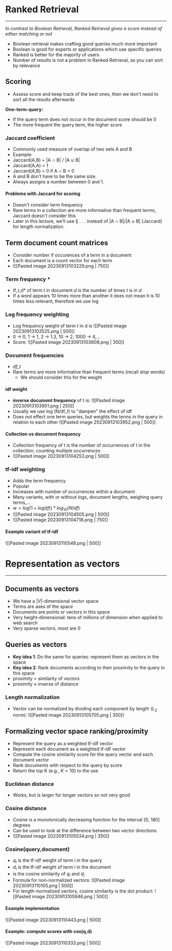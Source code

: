 
# Ranked Retrieval
---
_In contrast to Boolean Retrieval, Ranked Retrieval gives a score instead of either matching or not_

* Boolean retrieval makes crafting good queries much more important
* Boolean is good for experts or applications which use specific queries
* Ranked is better for the majority of users
* Number of results is not a problem in Ranked Retrieval, as you can sort by relevance


## Scoring
* Assess score and keep track of the best ones, then we don't need to sort all the results afterwards

**One-term-query:**
* If the query term does not occur in the document score should be 0
* The more frequent the query term, the higher score

### Jaccard coefficient

* Commonly used measure of overlap of two sets A and B
* Example:
* Jaccard(A,B) = |A ∩ B| / |A ∪ B| 
* Jaccard(A,A) = 1 
* Jaccard(A,B) = 0 if A ∩ B = 0 
* A and B don’t have to be the same size. 
* Always assigns a number between 0 and 1.

#### Problems with Jaccard for scoring
* Doesn't consider term frequency
* Rare terms in a collection are more informative than frequent terms, Jaccard doesn't consider this
* Later in this lecture, we’ll use § . . . instead of |A ∩ B|/|A ∪ B| (Jaccard) for length normalization. 


## Term document count matrices

* Consider number if occurences of a term in a document
* Each document is a count vector for each term
* ![[Pasted image 20230913103229.png | 750]]
### Term frequency *
* tf_t,d* of term _t_ in document _d_ is the number of times _t_ is in _d_
* If a word appears 10 times more than another it does not mean it is 10 times less relevant, therefore we use log

### Log frequency weighting
* Log frequency weight of term t in d is ![[Pasted image 20230913103525.png | 500]]
* 0 → 0, 1 → 1, 2 → 1.3, 10 → 2, 1000 → 4,...
* Score: ![[Pasted image 20230913103608.png | 350]]

### Document frequencies
* *df_t*
* Rare terms are more informative than frequent terms (recall stop words)
	* We should consider this for the weight

#### idf weight
* **inverse document frequency** of t is: ![[Pasted image 20230913103901.png | 250]]
* Usually we use log (N/df_t) to "dampen" the effect of idf
* Does not effect one term queries, but weights the terms in the query in relation to each other
	![[Pasted image 20230913103952.png | 500]]

#### Collection vs document frequency
* Collection frequency of t is the number of occurrences of t in the collection, counting multiple occurrences
* ![[Pasted image 20230913104253.png | 500]]

### tf-idf weighting

* Adds the term frequency
* Popular
* Increases with number of occurrences within a document
* Many variants, with or without logs, document lengths, weighing query terms,...
* $w = log(1+log(tf))*log_{10}(N/df)$
* ![[Pasted image 20230913104505.png | 500]]
* ![[Pasted image 20230913104718.png | 750]]
#### Example variant of tf-idf
   ![[Pasted image 20230913110548.png | 500]]

# Representation as vectors
---
## Documents as vectors
* We have a $|V|$-dimensional vector space
* Terms are axes of the space
* Documents are points or vectors in this space
* Very height-dimensional: tens of millions of dimension when applied to web search
* Very sparse vectors, most are 0

## Queries as vectors
* **Key idea 1**: Do the same for queries: represent them as vectors in the space
* **Key idea 2**: Rank documents according to their proximity to the query in this space
* proximity = similarity of vectors 
* proximity ≈ inverse of distance

### Length normalization
* Vector can be normalized by dividing each component by length ($L_2$ norm): ![[Pasted image 20230913105705.png | 350]]

## Formalizing vector space ranking/proximity
* Represent the query as a weighted tf-idf vector 
* Represent each document as a weighted tf-idf vector 
* Compute the cosine similarity score for the query vector and each document vector 
* Rank documents with respect to the query by score 
* Return the top K (e.g., $K = 10$) to the use

### Euclidean distance
* Works, but is larger for longer vectors so not very good

### Cosine distance
* Cosine is a monotonically decreasing function for the interval [0, 180] degrees
* Can be used to look at the difference between two vector directions
* ![[Pasted image 20230913105534.png | 350]]

### Cosine(query,document)

* $q_i$ is the tf-idf weight of term i in the query 
* $d_i$ is the tf-idf weight of term i in the document
* is the cosine similarity of $q_i$ and $d_i$
* Formula for non-normalized vectors: ![[Pasted image 20230913110105.png | 500]]
* For length-normalized vectors, cosine similarity is the dot product: ![[Pasted image 20230913105946.png | 500]]

#### Example implementation
   ![[Pasted image 20230913110443.png | 500]]
#### Example: compute scores with cos(q,d)
   ![[Pasted image 20230913110333.png | 500]]









